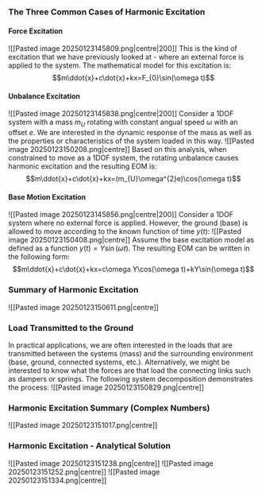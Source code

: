 ### The Three Common Cases of Harmonic Excitation
#### Force Excitation
![[Pasted image 20250123145809.png|centre|200]]
This is the kind of excitation that we have previously looked at - where an external force is applied to the system.
The mathematical model for this excitation is:
$$m\ddot{x}+c\dot{x}+kx=F_{0}\sin(\omega t)$$
#### Unbalance Excitation
![[Pasted image 20250123145838.png|centre|200]]
Consider a 1DOF system with a mass $m_{U}$ rotating with constant angual speed $\omega$ with an offset $e$. We are interested in the dynamic response of the mass as well as the properties or characteristics of the system loaded in this way.
![[Pasted image 20250123150208.png|centre]]
Based on this analysis, when constrained to move as a 1DOF system, the rotating unbalance causes harmonic excitation and the resulting EOM is:
$$m\ddot{x}+c\dot{x}+kx=(m_{U}\omega^{2}e)\cos(\omega t)$$
#### Base Motion Excitation
![[Pasted image 20250123145856.png|centre|200]]
Consider a 1DOF system where no external force is applied. However, the ground (base) is allowed to move according to the known function of time $y(t)$:
![[Pasted image 20250123150408.png|centre]]
Assume the base excitation model as defined as a function $y(t)=Y\sin(\omega t)$. The resulting EOM can be written in the following form:
$$m\ddot{x}+c\dot{x}+kx=c\omega Y\cos(\omega t)+kY\sin(\omega t)$$
### Summary of Harmonic Excitation
![[Pasted image 20250123150611.png|centre]]
### Load Transmitted to the Ground
In practical applications, we are often interested in the loads that are transmitted between the systems (mass) and the surrounding environment (base, ground, connected systems, etc.). Alternatively, we might be interested to know what the forces are that load the connecting links such as dampers or springs. The following system decomposition demonstrates the process:
![[Pasted image 20250123150829.png|centre]]
### Harmonic Excitation Summary (Complex Numbers)
![[Pasted image 20250123151017.png|centre]]
### Harmonic Excitation - Analytical Solution
![[Pasted image 20250123151238.png|centre]]
![[Pasted image 20250123151252.png|centre]]
![[Pasted image 20250123151334.png|centre]]
